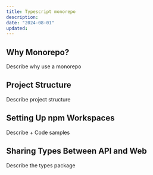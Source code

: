 ```yaml
---
title: Typescript monorepo
description:
date: "2024-08-01"
updated:
---
```


## Why Monorepo?

Describe why use a monorepo

## Project Structure

Describe project structure

## Setting Up npm Workspaces

Describe + Code samples

## Sharing Types Between API and Web

Describe the types package
